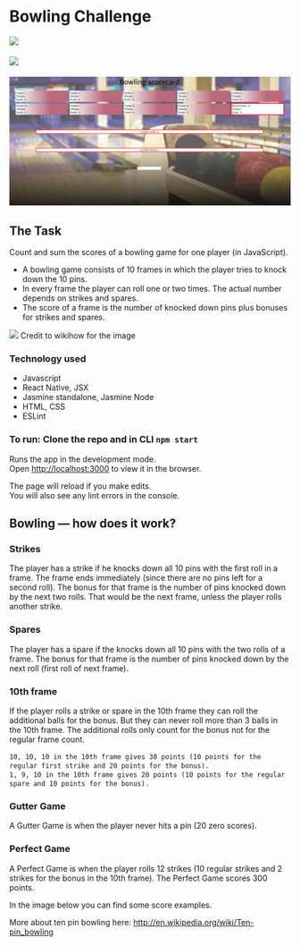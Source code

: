 Bowling Challenge
=================

<img src='https://i.gyazo.com/f54cfccb54c69b67d390a3ff6de2ecb3.jpg'>
<br><br>
<img src='https://i.gyazo.com/7fb81503d08e93c7ca678fbb6b3a6f2b.jpg'>
<br><br>
<img src="./src/images/bowlingshowcase.gif">


## The Task

Count and sum the scores of a bowling game for one player (in JavaScript).

- A bowling game consists of 10 frames in which the player tries to knock down the 10 pins. 
- In every frame the player can roll one or two times. The actual number depends on strikes and spares. 
- The score of a frame is the number of knocked down pins plus bonuses for strikes and spares. 

<img src="https://www.wikihow.com/images/0/04/Score-Bowling-Step-14.jpg">
Credit to wikihow for the image</img>

### Technology used

- Javascript
- React Native, JSX
- Jasmine standalone, Jasmine Node
- HTML, CSS
- ESLint


### To run: Clone the repo and in CLI `npm start`

Runs the app in the development mode.<br />
Open [http://localhost:3000](http://localhost:3000) to view it in the browser.

The page will reload if you make edits.<br />
You will also see any lint errors in the console.


## Bowling — how does it work?

### Strikes

The player has a strike if he knocks down all 10 pins with the first roll in a frame. The frame ends immediately (since there are no pins left for a second roll). The bonus for that frame is the number of pins knocked down by the next two rolls. That would be the next frame, unless the player rolls another strike.

### Spares

The player has a spare if the knocks down all 10 pins with the two rolls of a frame. The bonus for that frame is the number of pins knocked down by the next roll (first roll of next frame).

### 10th frame

If the player rolls a strike or spare in the 10th frame they can roll the additional balls for the bonus. But they can never roll more than 3 balls in the 10th frame. The additional rolls only count for the bonus not for the regular frame count.

    10, 10, 10 in the 10th frame gives 30 points (10 points for the regular first strike and 20 points for the bonus).
    1, 9, 10 in the 10th frame gives 20 points (10 points for the regular spare and 10 points for the bonus).

### Gutter Game

A Gutter Game is when the player never hits a pin (20 zero scores).

### Perfect Game

A Perfect Game is when the player rolls 12 strikes (10 regular strikes and 2 strikes for the bonus in the 10th frame). The Perfect Game scores 300 points.

In the image below you can find some score examples.

More about ten pin bowling here: http://en.wikipedia.org/wiki/Ten-pin_bowling

